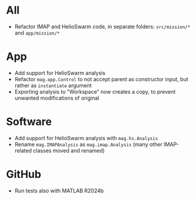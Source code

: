 # All

- Refactor IMAP and HelioSwarm code, in separate folders: `src/mission/*` and `app/mission/*`

# App

- Add support for HelioSwarm analysis
- Refactor `mag.app.Control` to not accept parent as constructor input, but rather as `instantiate` argument
- Exporting analysis to "Workspace" now creates a copy, to prevent unwanted modifications of original

# Software

- Add support for HelioSwarm analysis with `mag.hs.Analysis`
- Rename `mag.IMAPAnalysis` as `mag.imap.Analysis` (many other IMAP-related classes moved and renamed)

# GitHub

- Run tests also with MATLAB R2024b
